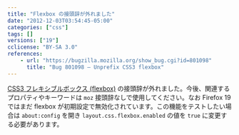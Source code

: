 ```yaml
---
title: "Flexbox の接頭辞が外れました"
date: "2012-12-03T03:54:45-05:00"
categories: ["css"]
tags: []
versions: ["19"]
cclicense: "BY-SA 3.0"
references:
    - url: "https://bugzilla.mozilla.org/show_bug.cgi?id=801098"
      title: "Bug 801098 – Unprefix CSS3 flexbox"
---
```

[CSS3 フレキシブルボックス (flexbox)](https://developer.mozilla.org/docs/CSS/Using_CSS_flexible_boxes) の接頭辞が外れました。今後、関連するプロパティやキーワードは `moz` 接頭辞なしで使用してください。なお Firefox 19 ではまだ flexbox が初期設定で無効化されています。この機能をテストしたい場合は `about:config` を開き `layout.css.flexbox.enabled` の値を `true` に変更する必要があります。
